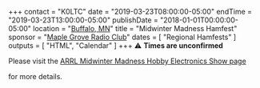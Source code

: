 +++
contact = "K0LTC"
date = "2019-03-23T08:00:00-05:00"
endTime = "2019-03-23T13:00:00-05:00"
publishDate = "2018-01-01T00:00:00-05:00"
location = "[Buffalo, MN](http://www.arrl.org/hamfests/midwinter-madness-2)"
title = "Midwinter Madness Hamfest"
sponsor = "[Maple Grove Radio Club](http://k0ltc.org)"
dates = [ "Regional Hamfests" ]
outputs = [ "HTML", "Calendar" ]
+++
:warning: **Times are unconfirmed**

Please visit the
[ARRL Midwinter Madness Hobby Electronics Show page](http://www.arrl.org/hamfests/midwinter-madness-hobby-electronics-show-7)
<!--
 or the
[K0LTC.org Midwinter Madness page](http://k0ltc.org/mwm.html)
-->
for more details.

<!--
* [Hamfest Flyer](http://k0ltc.org/content/Mailer-18.pdf)
* [Table Order Form](http://k0ltc.org/content/TableForm.pdf)
* [Table Availability Contact](mailto:swap@k0ltc.org)
-->
